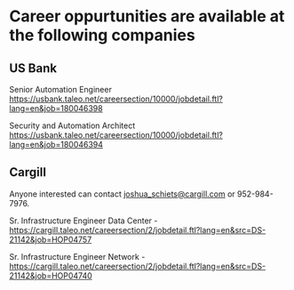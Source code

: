 # Career oppurtunities are available at the following companies
## US Bank
Senior Automation Engineer
https://usbank.taleo.net/careersection/10000/jobdetail.ftl?lang=en&job=180046398

Security and Automation Architect 
https://usbank.taleo.net/careersection/10000/jobdetail.ftl?lang=en&job=180046394

## Cargill
Anyone interested can contact joshua_schiets@cargill.com or 952-984-7976.

Sr. Infrastructure Engineer Data Center - https://cargill.taleo.net/careersection/2/jobdetail.ftl?lang=en&src=DS-21142&job=HOP04757

Sr. Infrastructure Engineer Network - https://cargill.taleo.net/careersection/2/jobdetail.ftl?lang=en&src=DS-21142&job=HOP04740
